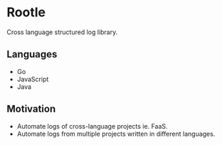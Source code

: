 # Rootle

Cross language structured log library.

## Languages

- Go
- JavaScript
- Java

## Motivation

- Automate logs of cross-language projects ie. FaaS.
- Automate logs from multiple projects written in different languages.

